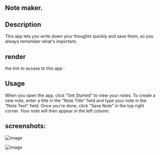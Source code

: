 ## Note maker.

## Description
This app lets you write down your thoughts quickly and save them, so you always remember what's important.

## render 
the link to access to this app : 
## Usage
When you open the app, click "Get Started" to view your notes. To create a new note, enter a title in the "Note Title" field and type your note in the "Note Text" field. Once you're done, click "Save Note" in the top right corner. Your note will then appear in the left column.

## screenshots:
![image](https://github.com/user-attachments/assets/bde00516-a1df-4595-ac8e-85726039dd2b)

![image](https://github.com/user-attachments/assets/692822ce-9294-42a0-b1d2-e6755b78aa3b)
